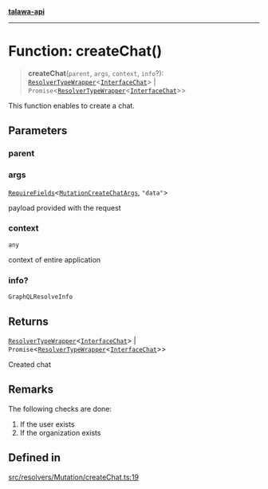 [**talawa-api**](../../../../README.md)

***

# Function: createChat()

> **createChat**(`parent`, `args`, `context`, `info`?): [`ResolverTypeWrapper`](../../../../types/generatedGraphQLTypes/type-aliases/ResolverTypeWrapper.md)\<[`InterfaceChat`](../../../../models/Chat/interfaces/InterfaceChat.md)\> \| `Promise`\<[`ResolverTypeWrapper`](../../../../types/generatedGraphQLTypes/type-aliases/ResolverTypeWrapper.md)\<[`InterfaceChat`](../../../../models/Chat/interfaces/InterfaceChat.md)\>\>

This function enables to create a chat.

## Parameters

### parent

### args

[`RequireFields`](../../../../types/generatedGraphQLTypes/type-aliases/RequireFields.md)\<[`MutationCreateChatArgs`](../../../../types/generatedGraphQLTypes/type-aliases/MutationCreateChatArgs.md), `"data"`\>

payload provided with the request

### context

`any`

context of entire application

### info?

`GraphQLResolveInfo`

## Returns

[`ResolverTypeWrapper`](../../../../types/generatedGraphQLTypes/type-aliases/ResolverTypeWrapper.md)\<[`InterfaceChat`](../../../../models/Chat/interfaces/InterfaceChat.md)\> \| `Promise`\<[`ResolverTypeWrapper`](../../../../types/generatedGraphQLTypes/type-aliases/ResolverTypeWrapper.md)\<[`InterfaceChat`](../../../../models/Chat/interfaces/InterfaceChat.md)\>\>

Created chat

## Remarks

The following checks are done:
1. If the user exists
2. If the organization exists

## Defined in

[src/resolvers/Mutation/createChat.ts:19](https://github.com/Suyash878/talawa-api/blob/e4413cec641a837926071678fed3c7f67234e31e/src/resolvers/Mutation/createChat.ts#L19)
